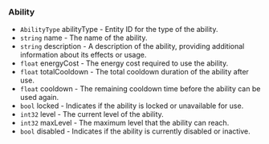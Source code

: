 ### Ability

- `AbilityType` abilityType - Entity ID for the type of the ability.
- `string` name - The name of the ability.
- `string` description - A description of the ability, providing additional information about its effects or usage.
- `float` energyCost - The energy cost required to use the ability.
- `float` totalCooldown - The total cooldown duration of the ability after use.
- `float` cooldown - The remaining cooldown time before the ability can be used again.
- `bool` locked - Indicates if the ability is locked or unavailable for use.
- `int32` level - The current level of the ability.
- `int32` maxLevel - The maximum level that the ability can reach.
- `bool` disabled - Indicates if the ability is currently disabled or inactive.
